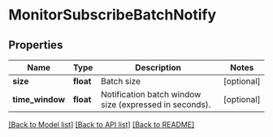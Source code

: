 # MonitorSubscribeBatchNotify

## Properties
Name | Type | Description | Notes
------------ | ------------- | ------------- | -------------
**size** | **float** | Batch size | [optional] 
**time_window** | **float** | Notification batch window size (expressed in seconds). | [optional] 

[[Back to Model list]](../README.md#documentation-for-models) [[Back to API list]](../README.md#documentation-for-api-endpoints) [[Back to README]](../README.md)


